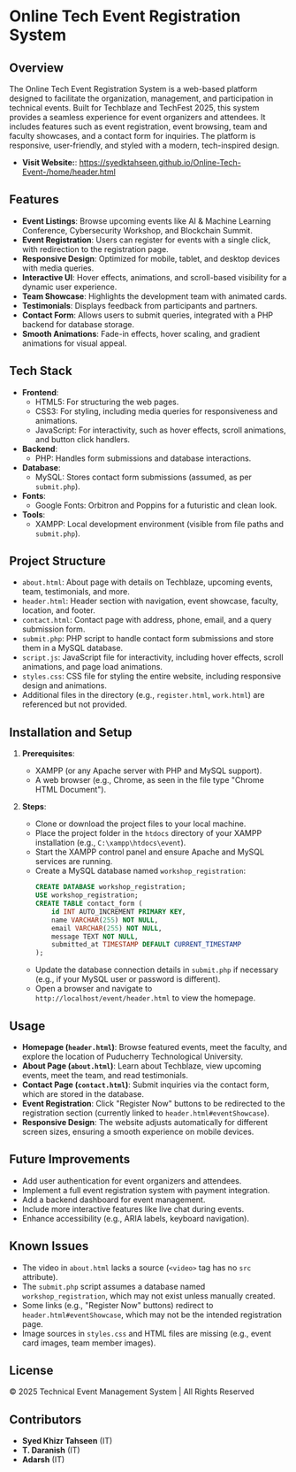 # Online Tech Event Registration System

## Overview
The Online Tech Event Registration System is a web-based platform designed to facilitate the organization, management, and participation in technical events. Built for Techblaze and TechFest 2025, this system provides a seamless experience for event organizers and attendees. It includes features such as event registration, event browsing, team and faculty showcases, and a contact form for inquiries. The platform is responsive, user-friendly, and styled with a modern, tech-inspired design.

- **Visit Website:**: https://syedktahseen.github.io/Online-Tech-Event-/home/header.html

## Features
- **Event Listings**: Browse upcoming events like AI & Machine Learning Conference, Cybersecurity Workshop, and Blockchain Summit.
- **Event Registration**: Users can register for events with a single click, with redirection to the registration page.
- **Responsive Design**: Optimized for mobile, tablet, and desktop devices with media queries.
- **Interactive UI**: Hover effects, animations, and scroll-based visibility for a dynamic user experience.
- **Team Showcase**: Highlights the development team with animated cards.
- **Testimonials**: Displays feedback from participants and partners.
- **Contact Form**: Allows users to submit queries, integrated with a PHP backend for database storage.
- **Smooth Animations**: Fade-in effects, hover scaling, and gradient animations for visual appeal.

## Tech Stack
- **Frontend**:
  - HTML5: For structuring the web pages.
  - CSS3: For styling, including media queries for responsiveness and animations.
  - JavaScript: For interactivity, such as hover effects, scroll animations, and button click handlers.
- **Backend**:
  - PHP: Handles form submissions and database interactions.
- **Database**:
  - MySQL: Stores contact form submissions (assumed, as per `submit.php`).
- **Fonts**:
  - Google Fonts: Orbitron and Poppins for a futuristic and clean look.
- **Tools**:
  - XAMPP: Local development environment (visible from file paths and `submit.php`).

## Project Structure
- `about.html`: About page with details on Techblaze, upcoming events, team, testimonials, and more.
- `header.html`: Header section with navigation, event showcase, faculty, location, and footer.
- `contact.html`: Contact page with address, phone, email, and a query submission form.
- `submit.php`: PHP script to handle contact form submissions and store them in a MySQL database.
- `script.js`: JavaScript file for interactivity, including hover effects, scroll animations, and page load animations.
- `styles.css`: CSS file for styling the entire website, including responsive design and animations.
- Additional files in the directory (e.g., `register.html`, `work.html`) are referenced but not provided.

## Installation and Setup
1. **Prerequisites**:
   - XAMPP (or any Apache server with PHP and MySQL support).
   - A web browser (e.g., Chrome, as seen in the file type "Chrome HTML Document").

2. **Steps**:
   - Clone or download the project files to your local machine.
   - Place the project folder in the `htdocs` directory of your XAMPP installation (e.g., `C:\xampp\htdocs\event`).
   - Start the XAMPP control panel and ensure Apache and MySQL services are running.
   - Create a MySQL database named `workshop_registration`:
     ```sql
     CREATE DATABASE workshop_registration;
     USE workshop_registration;
     CREATE TABLE contact_form (
         id INT AUTO_INCREMENT PRIMARY KEY,
         name VARCHAR(255) NOT NULL,
         email VARCHAR(255) NOT NULL,
         message TEXT NOT NULL,
         submitted_at TIMESTAMP DEFAULT CURRENT_TIMESTAMP
     );
     ```
   - Update the database connection details in `submit.php` if necessary (e.g., if your MySQL user or password is different).
   - Open a browser and navigate to `http://localhost/event/header.html` to view the homepage.

## Usage
- **Homepage (`header.html`)**: Browse featured events, meet the faculty, and explore the location of Puducherry Technological University.
- **About Page (`about.html`)**: Learn about Techblaze, view upcoming events, meet the team, and read testimonials.
- **Contact Page (`contact.html`)**: Submit inquiries via the contact form, which are stored in the database.
- **Event Registration**: Click "Register Now" buttons to be redirected to the registration section (currently linked to `header.html#eventShowcase`).
- **Responsive Design**: The website adjusts automatically for different screen sizes, ensuring a smooth experience on mobile devices.


## Future Improvements
- Add user authentication for event organizers and attendees.
- Implement a full event registration system with payment integration.
- Add a backend dashboard for event management.
- Include more interactive features like live chat during events.
- Enhance accessibility (e.g., ARIA labels, keyboard navigation).

## Known Issues
- The video in `about.html` lacks a source (`<video>` tag has no `src` attribute).
- The `submit.php` script assumes a database named `workshop_registration`, which may not exist unless manually created.
- Some links (e.g., "Register Now" buttons) redirect to `header.html#eventShowcase`, which may not be the intended registration page.
- Image sources in `styles.css` and HTML files are missing (e.g., event card images, team member images).

## License
© 2025 Technical Event Management System | All Rights Reserved

## Contributors
- **Syed Khizr Tahseen** (IT)
- **T. Daranish** (IT)
- **Adarsh** (IT)
